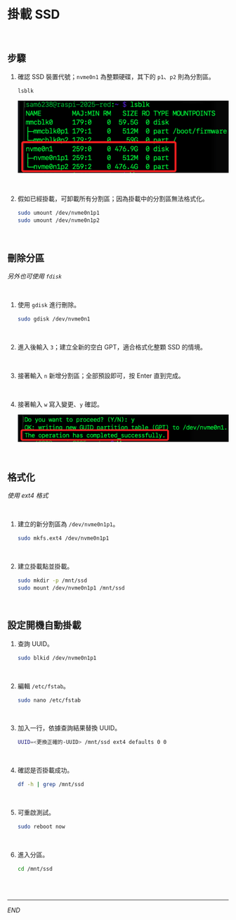 # 掛載 SSD

<br>

## 步驟

1. 確認 SSD 裝置代號；`nvme0n1` 為整顆硬碟，其下的 `p1`、`p2` 則為分割區。

    ```bash
    lsblk
    ```

    ![](images/img_12.png)

<br>

2. 假如已經掛載，可卸載所有分割區；因為掛載中的分割區無法格式化。

    ```bash
    sudo umount /dev/nvme0n1p1
    sudo umount /dev/nvme0n1p2
    ```

<br>

## 刪除分區

_另外也可使用 `fdisk`_

<br>

1. 使用 `gdisk` 進行刪除。

    ```bash
    sudo gdisk /dev/nvme0n1
    ```

<br>

2. 進入後輸入 `3`；建立全新的空白 GPT，適合格式化整顆 SSD 的情境。

<br>

3. 接著輸入 `n` 新增分割區；全部預設即可，按 Enter 直到完成。

<br>

4. 接著輸入 `w` 寫入變更、`y` 確認。

    ![](images/img_14.png)

<br>

## 格式化

_使用 ext4 格式_

<br>

1. 建立的新分割區為 `/dev/nvme0n1p1`。

    ```bash
    sudo mkfs.ext4 /dev/nvme0n1p1
    ```

<br>

2. 建立掛載點並掛載。

    ```bash
    sudo mkdir -p /mnt/ssd
    sudo mount /dev/nvme0n1p1 /mnt/ssd
    ```

<br>

## 設定開機自動掛載

1. 查詢 UUID。

    ```bash
    sudo blkid /dev/nvme0n1p1
    ```

<br>

2. 編輯 `/etc/fstab`。

    ```bash
    sudo nano /etc/fstab
    ```

<br>

3. 加入一行，依據查詢結果替換 UUID。

    ```bash
    UUID=<更換正確的-UUID> /mnt/ssd ext4 defaults 0 0
    ```

<br>

4. 確認是否掛載成功。

    ```bash
    df -h | grep /mnt/ssd
    ```

<br>

5. 可重啟測試。

    ```bash
    sudo reboot now
    ```

<br>

6. 進入分區。

    ```bash
    cd /mnt/ssd
    ```

<br>

<br>

___

_END_
